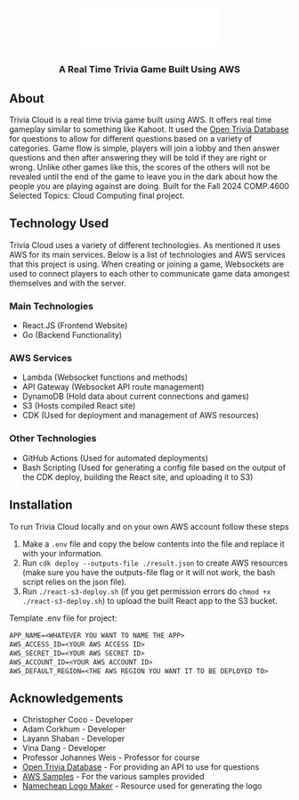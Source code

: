 <div align="center">
    <img src="src/webapp/src/logo.svg" alt="Logo" width="50%" height="50%"/>
    <h3>A Real Time Trivia Game Built Using AWS</h3>
</div>

## About

Trivia Cloud is a real time trivia game built using AWS. It offers real time gameplay similar to something like Kahoot. It used the [Open Trivia Database](https://opentdb.com/) for questions to allow for different questions based on a variety of categories. Game flow is simple, players will join a lobby and then answer questions and then after answering they will be told if they are right or wrong. Unlike other games like this, the scores of the others will not be revealed until the end of the game to leave you in the dark about how the people you are playing against are doing. Built for the Fall 2024 COMP.4600 Selected Topics: Cloud Computing final project.

## Technology Used

Trivia Cloud uses a variety of different technologies. As mentioned it uses AWS for its main services. Below is a list of technologies and AWS services that this project is using. When creating or joining a game, Websockets are used to connect players to each other to communicate game data amongest themselves and with the server.

### Main Technologies
- React.JS (Frontend Website)
- Go (Backend Functionality)

### AWS Services
- Lambda (Websocket functions and methods)
- API Gateway (Websocket API route management)
- DynamoDB (Hold data about current connections and games)
- S3 (Hosts compiled React site)
- CDK (Used for deployment and management of AWS resources)

### Other Technologies
- GitHub Actions (Used for automated deployments)
- Bash Scripting (Used for generating a config file based on the output of the CDK deploy, building the React site, and uploading it to S3)

## Installation

To run Trivia Cloud locally and on your own AWS account follow these steps

1. Make a `.env` file and copy the below contents into the file and replace it with your information.
2. Run `cdk deploy --outputs-file ./result.json` to create AWS resources (make sure you have the outputs-file flag or it will not work, the bash script relies on the json file).
3. Run `./react-s3-deploy.sh` (if you get permission errors do `chmod +x ./react-s3-deploy.sh`) to upload the built React app to the S3 bucket.

Template .env file for project:
```
APP_NAME=<WHATEVER YOU WANT TO NAME THE APP>
AWS_ACCESS_ID=<YOUR AWS ACCESS ID>
AWS_SECRET_ID=<YOUR AWS SECRET ID>
AWS_ACCOUNT_ID=<YOUR AWS ACCOUNT ID>
AWS_DEFAULT_REGION=<THE AWS REGION YOU WANT IT TO BE DEPLOYED TO>
```

## Acknowledgements

- Christopher Coco - Developer 
- Adam Corkhum - Developer
- Layann Shaban - Developer
- Vina Dang - Developer
- Professor Johannes Weis - Professor for course
- [Open Trivia Database](https://opentdb.com/) - For providing an API to use for questions
- [AWS Samples](https://github.com/aws-samples) - For the various samples provided
- [Namecheap Logo Maker](https://www.namecheap.com/logo-maker/) - Resource used for generating the logo